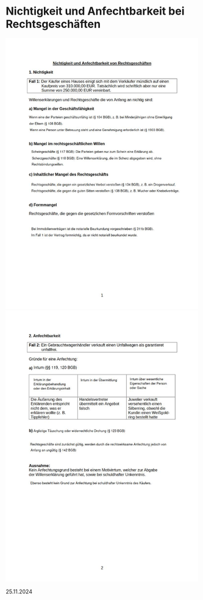# Nichtigkeit und Anfechtbarkeit bei Rechtsgeschäften

![nichtigkeit_und_anfechtbarkeit](pics/nichtigkeit_und_anfechtbarkeit.jpg)
![nichtigkeit_und_anfechtbarkeit2](pics/nichtigkeit_und_anfechtbarkeit2.jpg)

25.11.2024
